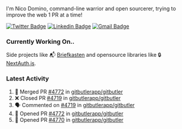 
I'm Nico Domino, command-line warrior and open sourcerer, trying to improve the web 1 PR at a time!

[![Twitter Badge](https://img.shields.io/badge/-@ndom91-1ca0f1?style=flat-square&labelColor=1ca0f1&logo=twitter&logoColor=white&link=https://twitter.com/ndom91)](https://twitter.com/ndom91) [![Linkedin Badge](https://img.shields.io/badge/-ndom91-blue?style=flat-square&logo=Linkedin&logoColor=white&link=https://www.linkedin.com/in/ndom91/)](https://www.linkedin.com/in/ndom91/) [![Gmail Badge](https://img.shields.io/badge/-yo@ndo.dev-c14438?style=flat-square&logo=mail.ru&logoColor=white&link=mailto:yo@ndo.dev)](mailto:yo@ndo.dev)

### Currently Working On..

Side projects like 📬 [Briefkasten](https://briefkastenhq.com) and opensource libraries like 🔒 [NextAuth.js](https://github.com/nextauthjs/next-auth).

<!--START_SECTION_PROFILE_VIEWS:readme-info-->
<!--END_SECTION_PROFILE_VIEWS:readme-info-->

<!--START_SECTION_DAILY_COMMIT:readme-info-->
<!--END_SECTION_DAILY_COMMIT:readme-info-->

<!--START_SECTION_WEEKLY_COMMIT:readme-info-->
<!--END_SECTION_WEEKLY_COMMIT:readme-info-->

### Latest Activity

<!--START_SECTION:activity-->
1. 🎉 Merged PR [#4772](https://github.com/gitbutlerapp/gitbutler/pull/4772) in [gitbutlerapp/gitbutler](https://github.com/gitbutlerapp/gitbutler)
2. ❌ Closed PR [#4719](https://github.com/gitbutlerapp/gitbutler/pull/4719) in [gitbutlerapp/gitbutler](https://github.com/gitbutlerapp/gitbutler)
3. 🗣 Commented on [#4719](https://github.com/gitbutlerapp/gitbutler/pull/4719#issuecomment-2312806402) in [gitbutlerapp/gitbutler](https://github.com/gitbutlerapp/gitbutler)
4. 💪 Opened PR [#4772](https://github.com/gitbutlerapp/gitbutler/pull/4772) in [gitbutlerapp/gitbutler](https://github.com/gitbutlerapp/gitbutler)
5. 💪 Opened PR [#4770](https://github.com/gitbutlerapp/gitbutler/pull/4770) in [gitbutlerapp/gitbutler](https://github.com/gitbutlerapp/gitbutler)
<!--END_SECTION:activity-->
